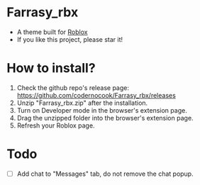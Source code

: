 # Farrasy_rbx

- A theme built for [Roblox](https://roblox.com/)
- If you like this project, please star it!

# How to install?
1. Check the github repo's release page: https://github.com/codernocook/Farrasy_rbx/releases
2. Unzip "Farrasy_rbx.zip" after the installation.
3. Turn on Developer mode in the browser's extension page.
4. Drag the unzipped folder into the browser's extension page.
5. Refresh your Roblox page.

# Todo
- [ ] Add chat to "Messages" tab, do not remove the chat popup.
